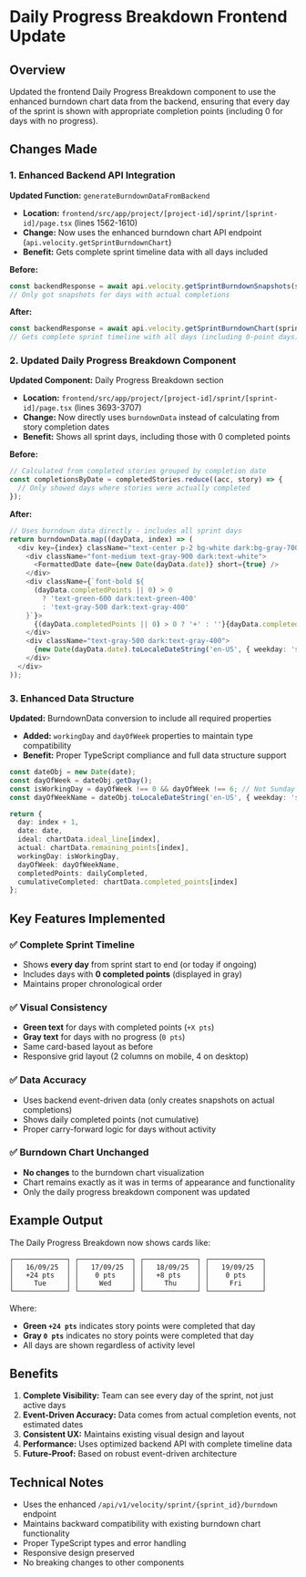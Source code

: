 # Daily Progress Breakdown Frontend Update

## Overview

Updated the frontend Daily Progress Breakdown component to use the enhanced burndown chart data from the backend, ensuring that every day of the sprint is shown with appropriate completion points (including 0 for days with no progress).

## Changes Made

### 1. Enhanced Backend API Integration

**Updated Function:** `generateBurndownDataFromBackend`
- **Location:** `frontend/src/app/project/[project-id]/sprint/[sprint-id]/page.tsx` (lines 1562-1610)
- **Change:** Now uses the enhanced burndown chart API endpoint (`api.velocity.getSprintBurndownChart`)
- **Benefit:** Gets complete sprint timeline data with all days included

**Before:**
```typescript
const backendResponse = await api.velocity.getSprintBurndownSnapshots(sprintId);
// Only got snapshots for days with actual completions
```

**After:**
```typescript
const backendResponse = await api.velocity.getSprintBurndownChart(sprintId);
// Gets complete sprint timeline with all days (including 0-point days)
```

### 2. Updated Daily Progress Breakdown Component

**Updated Component:** Daily Progress Breakdown section
- **Location:** `frontend/src/app/project/[project-id]/sprint/[sprint-id]/page.tsx` (lines 3693-3707)
- **Change:** Now directly uses `burndownData` instead of calculating from story completion dates
- **Benefit:** Shows all sprint days, including those with 0 completed points

**Before:**
```typescript
// Calculated from completed stories grouped by completion date
const completionsByDate = completedStories.reduce((acc, story) => {
  // Only showed days where stories were actually completed
});
```

**After:**
```typescript
// Uses burndown data directly - includes all sprint days
return burndownData.map((dayData, index) => (
  <div key={index} className="text-center p-2 bg-white dark:bg-gray-700 rounded border">
    <div className="font-medium text-gray-900 dark:text-white">
      <FormattedDate date={new Date(dayData.date)} short={true} />
    </div>
    <div className={`font-bold ${
      (dayData.completedPoints || 0) > 0 
        ? 'text-green-600 dark:text-green-400' 
        : 'text-gray-500 dark:text-gray-400'
    }`}>
      {(dayData.completedPoints || 0) > 0 ? '+' : ''}{dayData.completedPoints || 0} pts
    </div>
    <div className="text-gray-500 dark:text-gray-400">
      {new Date(dayData.date).toLocaleDateString('en-US', { weekday: 'short' })}
    </div>
  </div>
));
```

### 3. Enhanced Data Structure

**Updated:** BurndownData conversion to include all required properties
- **Added:** `workingDay` and `dayOfWeek` properties to maintain type compatibility
- **Benefit:** Proper TypeScript compliance and full data structure support

```typescript
const dateObj = new Date(date);
const dayOfWeek = dateObj.getDay();
const isWorkingDay = dayOfWeek !== 0 && dayOfWeek !== 6; // Not Sunday or Saturday
const dayOfWeekName = dateObj.toLocaleDateString('en-US', { weekday: 'short' });

return {
  day: index + 1,
  date: date,
  ideal: chartData.ideal_line[index],
  actual: chartData.remaining_points[index],
  workingDay: isWorkingDay,
  dayOfWeek: dayOfWeekName,
  completedPoints: dailyCompleted,
  cumulativeCompleted: chartData.completed_points[index]
};
```

## Key Features Implemented

### ✅ **Complete Sprint Timeline**
- Shows **every day** from sprint start to end (or today if ongoing)
- Includes days with **0 completed points** (displayed in gray)
- Maintains proper chronological order

### ✅ **Visual Consistency**
- **Green text** for days with completed points (`+X pts`)
- **Gray text** for days with no progress (`0 pts`)
- Same card-based layout as before
- Responsive grid layout (2 columns on mobile, 4 on desktop)

### ✅ **Data Accuracy**
- Uses backend event-driven data (only creates snapshots on actual completions)
- Shows daily completed points (not cumulative)
- Proper carry-forward logic for days without activity

### ✅ **Burndown Chart Unchanged**
- **No changes** to the burndown chart visualization
- Chart remains exactly as it was in terms of appearance and functionality
- Only the daily progress breakdown component was updated

## Example Output

The Daily Progress Breakdown now shows cards like:

```
┌─────────────┐ ┌─────────────┐ ┌─────────────┐ ┌─────────────┐
│   16/09/25  │ │   17/09/25  │ │   18/09/25  │ │   19/09/25  │
│   +24 pts   │ │    0 pts    │ │   +8 pts    │ │    0 pts    │
│     Tue     │ │     Wed     │ │     Thu     │ │     Fri     │
└─────────────┘ └─────────────┘ └─────────────┘ └─────────────┘
```

Where:
- **Green `+24 pts`** indicates story points were completed that day
- **Gray `0 pts`** indicates no story points were completed that day
- All days are shown regardless of activity level

## Benefits

1. **Complete Visibility:** Team can see every day of the sprint, not just active days
2. **Event-Driven Accuracy:** Data comes from actual completion events, not estimated dates
3. **Consistent UX:** Maintains existing visual design and layout
4. **Performance:** Uses optimized backend API with complete timeline data
5. **Future-Proof:** Based on robust event-driven architecture

## Technical Notes

- Uses the enhanced `/api/v1/velocity/sprint/{sprint_id}/burndown` endpoint
- Maintains backward compatibility with existing burndown chart functionality
- Proper TypeScript types and error handling
- Responsive design preserved
- No breaking changes to other components
